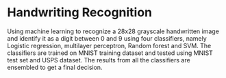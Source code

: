# Handwriting Recognition

Using machine learning to recognize a 28x28 grayscale handwritten image and identify it as a digit between 0 and 9 using four classifiers, namely Logistic regression, multilayer perceptron, Random forest and SVM. The classifiers are trained on MNIST training dataset and tested using MNIST test set and USPS dataset. The results from all the classifiers are ensembled to get a final decision.
